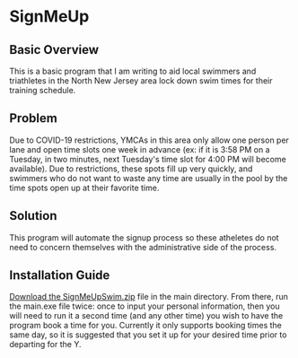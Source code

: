 # SignMeUp

## Basic Overview

This is a basic program that I am writing to aid local swimmers and triathletes
in the North New Jersey area lock down swim times for their training schedule.

## Problem

Due to COVID-19 restrictions, YMCAs in this area only allow one person per lane
and open time slots one week in advance (ex: if it is 3:58 PM on a Tuesday, in
two minutes, next Tuesday's time slot for 4:00 PM will become available). Due
to restrictions, these spots fill up very quickly, and swimmers who do not want
to waste any time are usually in the pool by the time spots open up at their
favorite time.

## Solution

This program will automate the signup process so these atheletes do not need to
concern themselves with the administrative side of the process.

## Installation Guide
[Download the SignMeUpSwim.zip](https://github.com/AidanDuffy/SignMeUp/blob/master/SignMeUpSwim.zip) file in the main directory. From there, run the main.exe file twice: once to input your personal information, then you will need to run it a second time (and any other time) you wish to have the program book a time for you. Currently it only supports booking times the same day, so it is suggested that you set it up for your desired time prior to departing for the Y.
